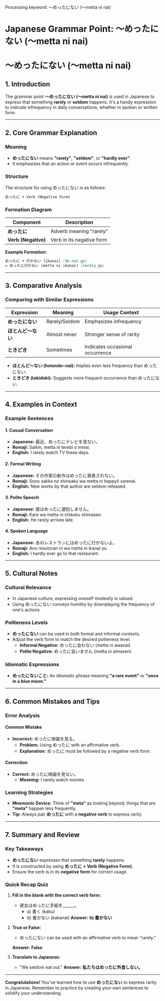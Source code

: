 Processing keyword: ～めったにない (〜metta ni nai)
# Japanese Grammar Point: ～めったにない (〜metta ni nai)
# ～めったにない (〜metta ni nai)
## 1. Introduction
The grammar point **～めったにない (〜metta ni nai)** is used in Japanese to express that something **rarely** or **seldom** happens. It's a handy expression to indicate infrequency in daily conversations, whether in spoken or written form.

---
## 2. Core Grammar Explanation
### Meaning
- **めったにない** means **"rarely"**, **"seldom"**, or **"hardly ever"**.
- It emphasizes that an action or event occurs infrequently.
### Structure
The structure for using めったにない is as follows:
```markdown
めったに + Verb (Negative Form)
```
### Formation Diagram
| Component           | Description                             |
|---------------------|-----------------------------------------|
| **めったに**         | Adverb meaning "rarely"                 |
| **Verb (Negative)** | Verb in its negative form               |
**Example Formation:**
```markdown
めったに + 行かない (ikanai) [do not go]
= めったに行かない (metta ni ikanai) [rarely go]
```
---
## 3. Comparative Analysis
### Comparing with Similar Expressions
| Expression                | Meaning           | Usage Context                      |
|---------------------------|-------------------|-------------------------------------|
| **めったにない**           | Rarely/Seldom     | Emphasizes infrequency              |
| **ほとんど～ない**         | Almost never      | Stronger sense of rarity            |
| **ときどき**               | Sometimes         | Indicates occasional occurrence     |
- **ほとんど～ない (hotondo~nai):** Implies even less frequency than めったにない.
- **ときどき (tokidoki):** Suggests more frequent occurrence than めったにない.
---
## 4. Examples in Context
### Example Sentences
#### 1. Casual Conversation
- **Japanese:** 最近、めったにテレビを見ない。
- **Romaji:** Saikin, metta ni terebi o minai.
- **English:** I rarely watch TV these days.
#### 2. Formal Writing
- **Japanese:** その作家の新作はめったに発表されない。
- **Romaji:** Sono sakka no shinsaku wa metta ni happyō sarenai.
- **English:** New works by that author are seldom released.
#### 3. Polite Speech
- **Japanese:** 彼はめったに遅刻しません。
- **Romaji:** Kare wa metta ni chikoku shimasen.
- **English:** He rarely arrives late.
#### 4. Spoken Language
- **Japanese:** あのレストランにはめったに行かないよ。
- **Romaji:** Ano resutoran ni wa metta ni ikanai yo.
- **English:** I hardly ever go to that restaurant.
---
## 5. Cultural Notes
### Cultural Relevance
- In Japanese culture, expressing oneself modestly is valued.
- Using めったにない conveys humility by downplaying the frequency of one's actions.
### Politeness Levels
- **めったにない** can be used in both formal and informal contexts.
- Adjust the verb form to match the desired politeness level.
  - **Informal Negative:** めったに会わない (metta ni awanai)
  - **Polite Negative:** めったに会いません (metta ni aimasen)
### Idiomatic Expressions
- **めったにないこと:** An idiomatic phrase meaning **"a rare event"** or **"once in a blue moon."**
---
## 6. Common Mistakes and Tips
### Error Analysis
#### Common Mistake
- **Incorrect:** めったに映画を見る。
  - **Problem:** Using めったに with an affirmative verb.
  - **Explanation:** めったに must be followed by a negative verb form.
#### Correction
- **Correct:** めったに映画を見ない。
  - **Meaning:** I rarely watch movies.
### Learning Strategies
- **Mnemonic Device:** Think of **"meta"** as looking beyond; things that are **"meta"** happen less frequently.
- **Tip:** Always pair **めったに** with a **negative verb** to express rarity.
---
## 7. Summary and Review
### Key Takeaways
- **めったにない** expresses that something **rarely** happens.
- It is constructed by using **めったに + Verb (Negative Form)**.
- Ensure the verb is in its **negative form** for correct usage.
### Quick Recap Quiz
1. **Fill in the blank with the correct verb form:**
   - 彼女はめったに手紙を______。
     - a) 書く (kaku)
     - b) 書かない (kakanai)
   **Answer:** **b) 書かない**
2. **True or False:**
   - めったにない can be used with an affirmative verb to mean "rarely."
   
   **Answer:** **False**
3. **Translate to Japanese:**
   - "We seldom eat out."
   **Answer:** **私たちはめったに外食しない。**
---
**Congratulations!** You've learned how to use **めったにない** to express rarity in Japanese. Remember to practice by creating your own sentences to solidify your understanding.
